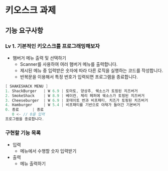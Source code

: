 # 키오스크 과제
## 기능 요구사항
### Lv 1. 기본적인 키오스크를 프로그래밍해보자
- 햄버거 메뉴 출력 및 선택하기
    - Scanner를 사용하여 여러 햄버거 메뉴를 출력합니다.
    - 제시된 메뉴 중 입력받은 숫자에 따라 다른 로직을 실행하는 코드를 작성합니다.
    - 반복문을 이용해서 특정 번호가 입력되면 프로그램을 종료합니다.

``` java
[ SHAKESHACK MENU ]
1. ShackBurger   | W 6.9 | 토마토, 양상추, 쉑소스가 토핑된 치즈버거
2. SmokeShack    | W 8.9 | 베이컨, 체리 페퍼에 쉑소스가 토핑된 치즈버거
3. Cheeseburger  | W 6.9 | 포테이토 번과 비프패티, 치즈가 토핑된 치즈버거
4. Hamburger     | W 5.4 | 비프패티를 기반으로 야채가 들어간 기본버거
0. 종료      | 종료
   0 <- // 0을 입력
프로그램을 종료합니다.
```

### 구현할 기능 목록
- 입력
    - 메뉴에서 수행할 숫자 입력받기
- 출력
    - 메뉴 출력하기